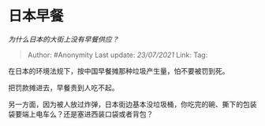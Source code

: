 # 日本早餐
*为什么日本的大街上没有早餐供应？*

> Author: #Anonymity
> Last update: *23/07/2021*
> Link:
> Tag:

在日本的环境法规下，按中国早餐摊那种垃圾产生量，怕不要被罚到死。

把罚款摊进去，早餐贵到人吃不起。

另一方面，因为被人放过炸弹，日本街边基本没垃圾桶，你吃完的碗、撕下的包装袋要端上电车么？还是塞进西装口袋或者背包？
